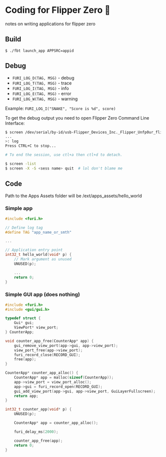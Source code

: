 # Coding for Flipper Zero :flipper:
notes on writing applications for flipper zero

## Build

    $ ./fbt launch_app APPSRC=appid

## Debug

* `FURI_LOG_D(TAG, MSG)` - debug
* `FURI_LOG_T(TAG, MSG)` - trace
* `FURI_LOG_I(TAG, MSG)` - info
* `FURI_LOG_E(TAG, MSG)` - error
* `FURI_LOG_W(TAG, MSG)` - warning

Example: `FURI_LOG_I("SNAKE", "Score is %d", score)`

To get the debug output you need to open Flipper Zero Command Line Interface:

```sh
$ screen /dev/serial/by-id/usb-Flipper_Devices_Inc._Flipper_Unfp0ur_flip_Unfp0ur-if00
...
>: log
Press CTRL+C to stop...

# To end the session, use ctl+a then ctl+d to detach.

$ screen -list
$ screen -X -S <sess name> quit  # lol don't blame me
```



## Code

Path to the Apps Assets folder will be /ext/apps_assets/hello_world

### Simple app

```c
#include <furi.h>

// Define log tag
#define TAG "app_name_or_smth"

...

// Application entry point
int32_t hello_world(void* p) {
    // Mark argument as unused
    UNUSED(p);

    ...
    return 0;
}
```

### Simple GUI app (does nothing)

```c
#include <furi.h>
#include <gui/gui.h>

typedef struct {
    Gui* gui;
    ViewPort* view_port;
} CounterApp;

void counter_app_free(CounterApp* app) {
    gui_remove_view_port(app->gui, app->view_port);
    view_port_free(app->view_port);
    furi_record_close(RECORD_GUI);
    free(app);
}

CounterApp* counter_app_alloc() {
    CounterApp* app = malloc(sizeof(CounterApp));
    app->view_port = view_port_alloc();
    app->gui = furi_record_open(RECORD_GUI);
    gui_add_view_port(app->gui, app->view_port, GuiLayerFullscreen);
    return app;
}

int32_t counter_app(void* p) {
    UNUSED(p);

    CounterApp* app = counter_app_alloc();

    furi_delay_ms(2000);

    counter_app_free(app);
    return 0;
}

```

